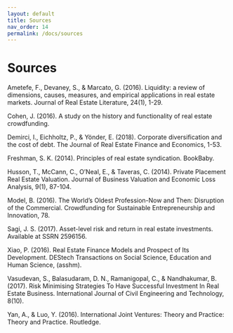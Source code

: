 ```yaml
---
layout: default
title: Sources
nav_order: 14
permalink: /docs/sources
---
```


# Sources

Ametefe, F., Devaney, S., & Marcato, G. (2016). Liquidity: a review of dimensions, causes, measures,
and empirical applications in real estate markets. Journal of Real Estate Literature, 24(1), 1-29.

Cohen, J. (2016). A study on the history and functionality of real estate crowdfunding.

Demirci, I., Eichholtz, P., & Yönder, E. (2018). Corporate diversification and the cost of debt. The
Journal of Real Estate Finance and Economics, 1-53.

Freshman, S. K. (2014). Principles of real estate syndication. BookBaby.

Husson, T., McCann, C., O’Neal, E., & Taveras, C. (2014). Private Placement Real Estate Valuation.
Journal of Business Valuation and Economic Loss Analysis, 9(1), 87-104.

Model, B. (2016). The World’s Oldest Profession-Now and Then: Disruption of the Commercial.
Crowdfunding for Sustainable Entrepreneurship and Innovation, 78.

Sagi, J. S. (2017). Asset-level risk and return in real estate investments. Available at SSRN 2596156.

Xiao, P. (2016). Real Estate Finance Models and Prospect of Its Development. DEStech
Transactions on Social Science, Education and Human Science, (asshm).

Vasudevan, S., Balasudaram, D. N., Ramanigopal, C., & Nandhakumar, B. (2017). Risk Minimising
Strategies To Have Successful Investment In Real Estate Business. International Journal of Civil
Engineering and Technology, 8(10).

Yan, A., & Luo, Y. (2016). International Joint Ventures: Theory and Practice: Theory and Practice.
Routledge.

